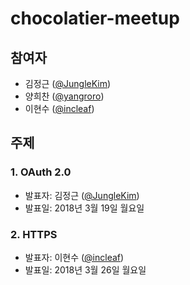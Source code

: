 # chocolatier-meetup

## 참여자

- 김정근 ([@JungleKim](https://github.com/JungleKim))
- 양희찬 ([@yangroro](https://github.com/yangroro))
- 이현수 ([@incleaf](https://github.com/incleaf))

## 주제

### 1. OAuth 2.0

- 발표자: 김정근 ([@JungleKim](https://github.com/JungleKim))
- 발표일: 2018년 3월 19일 월요일

### 2. HTTPS

- 발표자: 이현수 ([@incleaf](https://github.com/incleaf))
- 발표일: 2018년 3월 26일 월요일
